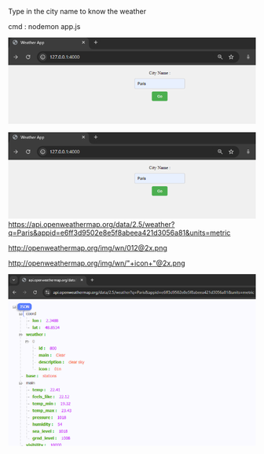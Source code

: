 Type in the city name to know the weather


cmd : nodemon app.js

![alt text](site_render.png)


![alt text](site_render.png)
https://api.openweathermap.org/data/2.5/weather?q=Paris&appid=e6ff3d9502e8e5f8abeea421d3056a81&units=metric

http://openweathermap.org/img/wn/012@2x.png

http://openweathermap.org/img/wn/"+icon+"@2x.png


![alt text](fetched_items.png)

